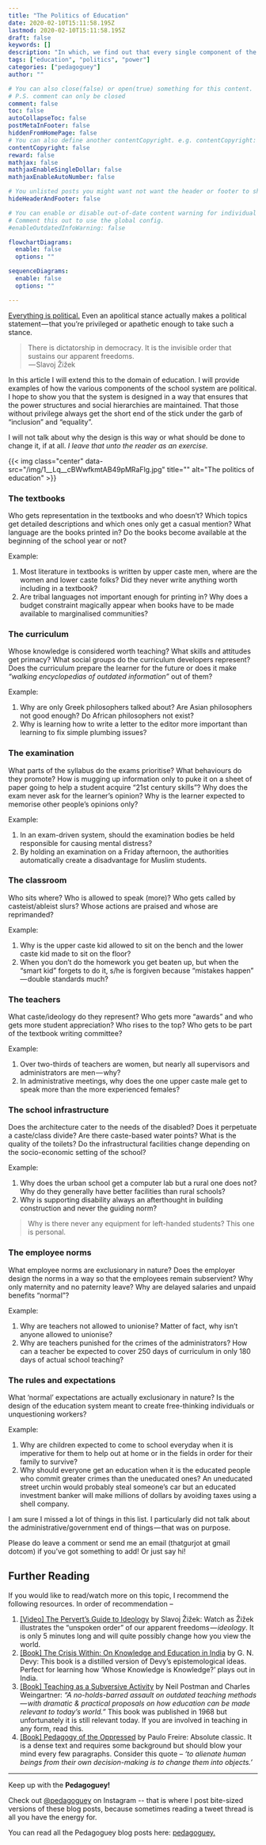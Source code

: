 ```yaml
---
title: "The Politics of Education"
date: 2020-02-10T15:11:58.195Z
lastmod: 2020-02-10T15:11:58.195Z
draft: false
keywords: []
description: "In which, we find out that every single component of the school system is political. And that’s why it is so resistant to change."
tags: ["education", "politics", "power"]
categories: ["pedagoguey"]
author: ""

# You can also close(false) or open(true) something for this content.
# P.S. comment can only be closed
comment: false
toc: false
autoCollapseToc: false
postMetaInFooter: false
hiddenFromHomePage: false
# You can also define another contentCopyright. e.g. contentCopyright: "This is another copyright."
contentCopyright: false
reward: false
mathjax: false
mathjaxEnableSingleDollar: false
mathjaxEnableAutoNumber: false

# You unlisted posts you might want not want the header or footer to show
hideHeaderAndFooter: false

# You can enable or disable out-of-date content warning for individual post.
# Comment this out to use the global config.
#enableOutdatedInfoWarning: false

flowchartDiagrams:
  enable: false
  options: ""

sequenceDiagrams: 
  enable: false
  options: ""

---
```

[Everything is political.](https://en.wikipedia.org/wiki/The_personal_is_political) Even an apolitical stance actually makes a political statement — that you’re privileged or apathetic enough to take such a stance.
<!--more-->
> There is dictatorship in democracy. It is the invisible order that sustains our apparent freedoms.   
>  — Slavoj Žižek

In this article I will extend this to the domain of education. I will provide examples of how the various components of the school system are political. I hope to show you that the system is designed in a way that ensures that the power structures and social hierarchies are maintained. That those without privilege always get the short end of the stick under the garb of “inclusion” and “equality”.

I will not talk about why the design is this way or what should be done to change it, if at all. _I leave that unto the reader as an exercise._

{{< img class="center" data-src="/img/1__Lq__cBWwfkmtAB49pMRaFlg.jpg" title="" alt="The politics of education" >}}

### The textbooks

Who gets representation in the textbooks and who doesn’t? Which topics get detailed descriptions and which ones only get a casual mention? What language are the books printed in? Do the books become available at the beginning of the school year or not?

Example:

1.  Most literature in textbooks is written by upper caste men, where are the women and lower caste folks? Did they never write anything worth including in a textbook?
2.  Are tribal languages not important enough for printing in? Why does a budget constraint magically appear when books have to be made available to marginalised communities?

### The curriculum

Whose knowledge is considered worth teaching? What skills and attitudes get primacy? What social groups do the curriculum developers represent? Does the curriculum prepare the learner for the future or does it make _“walking encyclopedias of outdated information”_ out of them?

Example:

1.  Why are only Greek philosophers talked about? Are Asian philosophers not good enough? Do African philosophers not exist?
2.  Why is learning how to write a letter to the editor more important than learning to fix simple plumbing issues?

### The examination

What parts of the syllabus do the exams prioritise? What behaviours do they promote? How is mugging up information only to puke it on a sheet of paper going to help a student acquire “21st century skills”? Why does the exam never ask for the learner’s opinion? Why is the learner expected to memorise other people’s opinions only?

Example:

1.  In an exam-driven system, should the examination bodies be held responsible for causing mental distress?
2.  By holding an examination on a Friday afternoon, the authorities automatically create a disadvantage for Muslim students.

### The classroom

Who sits where? Who is allowed to speak (more)? Who gets called by casteist/ableist slurs? Whose actions are praised and whose are reprimanded?

Example:

1.  Why is the upper caste kid allowed to sit on the bench and the lower caste kid made to sit on the floor?
2.  When you don’t do the homework you get beaten up, but when the “smart kid” forgets to do it, s/he is forgiven because “mistakes happen” — double standards much?

### The teachers

What caste/ideology do they represent? Who gets more “awards” and who gets more student appreciation? Who rises to the top? Who gets to be part of the textbook writing committee?

Example:

1.  Over two-thirds of teachers are women, but nearly all supervisors and administrators are men — why?
2.  In administrative meetings, why does the one upper caste male get to speak more than the more experienced females?

### The school infrastructure

Does the architecture cater to the needs of the disabled? Does it perpetuate a caste/class divide? Are there caste-based water points? What is the quality of the toilets? Do the infrastructural facilities change depending on the socio-economic setting of the school?

Example:

1.  Why does the urban school get a computer lab but a rural one does not? Why do they generally have better facilities than rural schools?
2.  Why is supporting disability always an afterthought in building construction and never the guiding norm?

> Why is there never any equipment for left-handed students? This one is personal.

### The employee norms

What employee norms are exclusionary in nature? Does the employer design the norms in a way so that the employees remain subservient? Why only maternity and no paternity leave? Why are delayed salaries and unpaid benefits “normal”?

Example:

1.  Why are teachers not allowed to unionise? Matter of fact, why isn’t anyone allowed to unionise?
2.  Why are teachers punished for the crimes of the administrators? How can a teacher be expected to cover 250 days of curriculum in only 180 days of actual school teaching?

### The rules and expectations

What ‘normal’ expectations are actually exclusionary in nature? Is the design of the education system meant to create free-thinking individuals or unquestioning workers?

Example:

1.  Why are children expected to come to school everyday when it is imperative for them to help out at home or in the fields in order for their family to survive?
2.  Why should everyone get an education when it is the educated people who commit greater crimes than the uneducated ones? An uneducated street urchin would probably steal someone’s car but an educated investment banker will make millions of dollars by avoiding taxes using a shell company.

I am sure I missed a lot of things in this list. I particularly did not talk about the administrative/government end of things — that was on purpose.

Please do leave a comment or send me an email (thatgurjot at gmail dotcom) if you’ve got something to add! Or just say hi!

## Further Reading

If you would like to read/watch more on this topic, I recommend the following resources. In order of recommendation –

1.  [\[Video\] The Pervert’s Guide to Ideology](https://www.youtube.com/watch?v=TVwKjGbz60k) by Slavoj Žižek: Watch as Žižek illustrates the “unspoken order” of our apparent freedoms — _ideology_. It is only 5 minutes long and will quite possibly change how you view the world.
2.  [\[Book\] The Crisis Within: On Knowledge and Education in India](https://www.goodreads.com/book/show/35699182-the-crisis-within) by G. N. Devy: This book is a distilled version of Devy’s epistemological ideas. Perfect for learning how ‘Whose Knowledge is Knowledge?’ plays out in India.
3.  [\[Book\] Teaching as a Subversive Activity](https://www.goodreads.com/book/show/79681.Teaching_as_a_Subversive_Activity) by Neil Postman and Charles Weingartner: _“A no-holds-barred assault on outdated teaching methods — with dramatic & practical proposals on how education can be made relevant to today’s world.”_ This book was published in 1968 but unfortunately it is still relevant today. If you are involved in teaching in any form, read this.
4.  [\[Book\] Pedagogy of the Oppressed](https://www.goodreads.com/book/show/72657.Pedagogy_of_the_Oppressed) by Paulo Freire: Absolute classic. It is a dense text and requires some background but should blow your mind every few paragraphs. Consider this quote – _‘to alienate human beings from their own decision-making is to change them into objects.’_

---

Keep up with the **Pedagoguey!**

Check out [@pedagoguey](https://www.instagram.com/pedagoguey/) on Instagram -- that is where I post bite-sized versions of these blog posts, because sometimes reading a tweet thread is all you have the energy for.

You can read all the Pedagoguey blog posts here: [pedagoguey.](/categories/pedagoguey/)